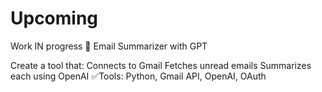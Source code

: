 # Upcoming
Work IN progress
📧 Email Summarizer with GPT

Create a tool that:
Connects to Gmail
Fetches unread emails
Summarizes each using OpenAI
✅Tools: Python, Gmail API, OpenAI, OAuth
